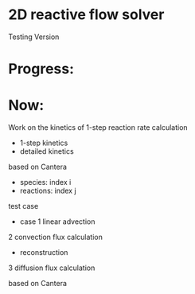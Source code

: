 # 2D reactive flow solver

Testing Version

# Progress: 
# Now: 
Work on the kinetics of 1-step reaction rate calculation

- 1-step kinetics
- detailed kinetics 

based on Cantera
- species: index i
- reactions: index j

test case
- case 1 linear advection

2 convection flux calculation

- reconstruction

3 diffusion flux calculation

based on Cantera

